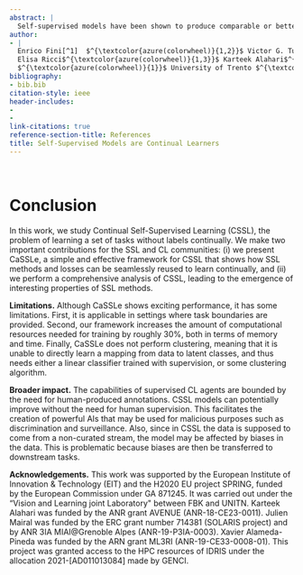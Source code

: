 ```yaml
---
abstract: |
  Self-supervised models have been shown to produce comparable or better visual representations than their supervised counterparts when trained offline on unlabeled data at scale. However, their efficacy is catastrophically reduced in a Continual Learning (CL) scenario where data is presented to the model sequentially. In this paper, we show that self-supervised loss functions can be seamlessly converted into distillation mechanisms for CL by adding a predictor network that maps the current state of the representations to their past state. This enables us to devise a framework for Continual self-supervised visual representation Learning that (i) significantly improves the quality of the learned representations, (ii) is compatible with several state-of-the-art self-supervised objectives, and (iii) needs little to no hyperparameter tuning. We demonstrate the effectiveness of our approach empirically by training six popular self-supervised models in various CL settings. Code: [`github.com/DonkeyShot21/cassle`](https://github.com/DonkeyShot21/cassle).
author:
- |
  Enrico Fini[^1]  $^{\textcolor{azure(colorwheel)}{1,2}}$ Victor G. Turrisi da Costa  $^{\textcolor{azure(colorwheel)}{1}}$ Xavier Alameda-Pineda$^{\textcolor{azure(colorwheel)}{2}}$  
  Elisa Ricci$^{\textcolor{azure(colorwheel)}{1,3}}$ Karteek Alahari$^{\textcolor{azure(colorwheel)}{2}}$ Julien Mairal$^{\textcolor{azure(colorwheel)}{2}}$  
  $^{\textcolor{azure(colorwheel)}{1}}$ University of Trento $^{\textcolor{azure(colorwheel)}{2}}$ Inria[^2] $^{\textcolor{azure(colorwheel)}{3}}$ Fondazione Bruno Kessler
bibliography:
- bib.bib
citation-style: ieee
header-includes:
- 
- 
link-citations: true
reference-section-title: References
title: Self-Supervised Models are Continual Learners
---
```






 

# Conclusion

In this work, we study Continual Self-Supervised Learning (CSSL), the problem of learning a set of tasks without labels continually. We make two important contributions for the SSL and CL communities: (i) we present CaSSLe, a simple and effective framework for CSSL that shows how SSL methods and losses can be seamlessly reused to learn continually, and (ii) we perform a comprehensive analysis of CSSL, leading to the emergence of interesting properties of SSL methods.

**Limitations.** Although CaSSLe shows exciting performance, it has some limitations. First, it is applicable in settings where task boundaries are provided. Second, our framework increases the amount of computational resources needed for training by roughly 30%, both in terms of memory and time. Finally, CaSSLe does not perform clustering, meaning that it is unable to directly learn a mapping from data to latent classes, and thus needs either a linear classifier trained with supervision, or some clustering algorithm.

**Broader impact.** The capabilities of supervised CL agents are bounded by the need for human-produced annotations. CSSL models can potentially improve without the need for human supervision. This facilitates the creation of powerful AIs that may be used for malicious purposes such as discrimination and surveillance. Also, since in CSSL the data is supposed to come from a non-curated stream, the model may be affected by biases in the data. This is problematic because biases are then be transferred to downstream tasks.

**Acknowledgements.** This work was supported by the European Institute of Innovation & Technology (EIT) and the H2020 EU project SPRING, funded by the European Commission under GA 871245. It was carried out under the “Vision and Learning joint Laboratory" between FBK and UNITN. Karteek Alahari was funded by the ANR grant AVENUE (ANR-18-CE23-0011). Julien Mairal was funded by the ERC grant number 714381 (SOLARIS project) and by ANR 3IA MIAI@Grenoble Alpes (ANR-19-P3IA-0003). Xavier Alameda-Pineda was funded by the ARN grant ML3RI (ANR-19-CE33-0008-01). This project was granted access to the HPC resources of IDRIS under the allocation 2021-\[AD011013084\] made by GENCI.

[^1]: Enrico Fini and Victor G. Turrisi da Costa contributed equally.

[^2]: Univ. Grenoble Alpes, CNRS, Grenoble INP, LJK, 38000 Grenoble, France.
